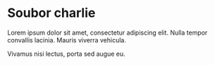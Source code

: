 Soubor charlie
==============

Lorem ipsum dolor sit amet, consectetur adipiscing elit.
Nulla tempor convallis lacinia.
Mauris viverra vehicula.

Vivamus nisi lectus, porta sed augue eu.
